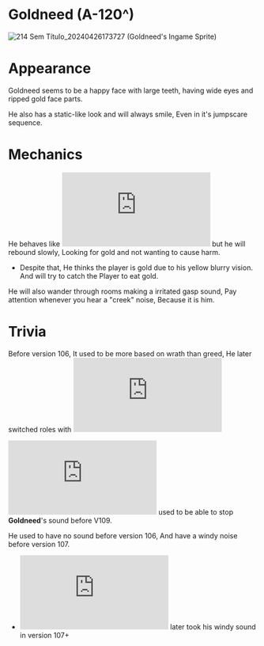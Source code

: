 # Goldneed (A-120^)
![214 Sem Título_20240426173727](https://github.com/DawdleInTime/RND-Purgatory-Mod-Wiki/assets/168727225/e46afcd6-193c-4daa-b03b-7c3a9d8b2b43)
(Goldneed's Ingame Sprite)

# Appearance
Goldneed seems to be a happy face with large teeth, having wide eyes and ripped gold face parts.

He also has a static-like look and will always smile, Even in it's jumpscare sequence.

# Mechanics
He behaves like ![The Envied One](https://github.com/DawdleInTime/RND-Purgatory-Mod-Wiki/blob/main/envied_one.md) but he will rebound slowly, Looking for gold and not wanting to cause harm.
- Despite that, He thinks the player is gold due to his yellow blurry vision. And will try to catch the Player to eat gold.

He will also wander through rooms making a irritated gasp sound, Pay attention whenever you hear a "creek" noise, Because it is him.

# Trivia

Before version 106, It used to be more based on wrath than greed, He later switched roles with ![Wrath Outsidæ](https://github.com/DawdleInTime/RND-Purgatory-Mod-Wiki/blob/main/wrathoutsidae.md)

![Desired Skull](https://github.com/DawdleInTime/RND-Purgatory-Mod-Wiki/blob/main/desiredskull.md) used to be able to stop __Goldneed__'s sound before V109.

He used to have no sound before version 106, And have a windy noise before version 107.
- ![The Envied One](https://github.com/DawdleInTime/RND-Purgatory-Mod-Wiki/blob/main/envied_one.md) later took his windy sound in version 107+
